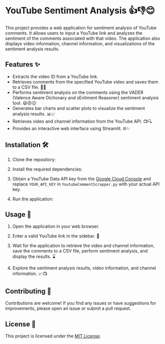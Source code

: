 # YouTube Sentiment Analysis 👍👎😊

This project provides a web application for sentiment analysis of YouTube comments. It allows users to input a YouTube link and analyzes the sentiment of the comments associated with that video. The application also displays video information, channel information, and visualizations of the sentiment analysis results.

## Features ✨

- Extracts the video ID from a YouTube link.
- Retrieves comments from the specified YouTube video and saves them to a CSV file. 💬📑
- Performs sentiment analysis on the comments using the VADER (Valence Aware Dictionary and sEntiment Reasoner) sentiment analysis tool. 😃😠😐
- Generates bar charts and scatter plots to visualize the sentiment analysis results. 📊📈
- Retrieves video and channel information from the YouTube API. 📺🔍
- Provides an interactive web interface using Streamlit. 🌐✨

## Installation 🛠️

1. Clone the repository:

2. Install the required dependencies:

3. Obtain a YouTube Data API key from the [Google Cloud Console](https://console.cloud.google.com/) and replace `YOUR_API_KEY` in `YoutubeCommentScrapper.py` with your actual API key.

4. Run the application:


## Usage 🚀

1. Open the application in your web browser.

2. Enter a valid YouTube link in the sidebar. 🔗

3. Wait for the application to retrieve the video and channel information, save the comments to a CSV file, perform sentiment analysis, and display the results. ⌛

4. Explore the sentiment analysis results, video information, and channel information. 📈📺

## Contributing 🤝

Contributions are welcome! If you find any issues or have suggestions for improvements, please open an issue or submit a pull request.

## License 📄

This project is licensed under the [MIT License](LICENSE).




